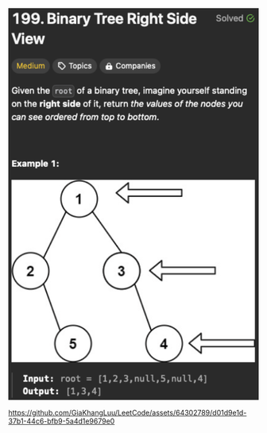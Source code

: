 <img width="565" alt="topic" src="topic.png" />

https://github.com/GiaKhangLuu/LeetCode/assets/64302789/d01d9e1d-37b1-44c6-bfb9-5a4d1e9679e0

